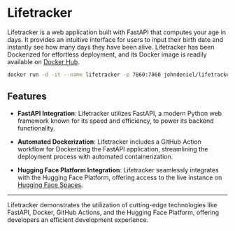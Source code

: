 # Lifetracker

Lifetracker is a web application built with FastAPI that computes your age in days. It provides an intuitive interface for users to input their birth date and instantly see how many days they have been alive. Lifetracker has been Dockerized for effortless deployment, and its Docker image is readily available on [Docker Hub](https://hub.docker.com/r/johndeniel/lifetracker/tags). 

```bash
docker run -d -it --name lifetracker -p 7860:7860 johndeniel/lifetracker:build-v1.052
```

## Features

- **FastAPI Integration**: Lifetracker utilizes FastAPI, a modern Python web framework known for its speed and efficiency, to power its backend functionality.

- **Automated Dockerization**: Lifetracker includes a GitHub Action workflow for Dockerizing the FastAPI application, streamlining the deployment process with automated containerization.

- **Hugging Face Platform Integration**: Lifetracker seamlessly integrates with the Hugging Face Platform, offering access to the live instance on [Hugging Face Spaces](https://huggingface.co/spaces/johndeniel/Lifetracker).


---

Lifetracker demonstrates the utilization of cutting-edge technologies like FastAPI, Docker, GitHub Actions, and the Hugging Face Platform, offering developers an efficient development experience.